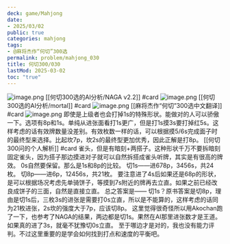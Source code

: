```yaml
---
deck: game/Mahjong
date:
- 2025/03/02
public: true
categories: mahjong
tags:
- @麻将杰作“何切”300选
permalink: problem/mahjong_030
title: 何切300/030
lastMod: 2025-03-02
toc: "true"
---
```


![image.png](/assets/image_1740906108377_0.png)
[[何切300选的AI分析/NAGA v2.2]] #card
![image.png](/assets/image_1740906132428_0.png)
[[何切300选的AI分析/mortal]] #card
![image.png](/assets/image_1740906137763_0.png)
[[麻将杰作“何切”300选中文翻译]] #card
![image.png](/assets/image_1740906156172_0.png)
即使是上级者也会打掉1s的特殊形状。能做对的人可以骄傲一下。选项有8p和1s。单纯从进张面看打1s更广，但是打1s摸3s要打掉红5s。这样考虑的话有效牌数量没差别。有效枚数一样的话，可以根据摸5/6s完成面子时的最终型来选择。比起坎7p，坎2s的最终型更加优秀，因此正解是打8p。
[[何切300问的个人解析]] #card
雀头，但是有暗刻+两搭子。这种形状千万不要拆暗刻固定雀头，因为搭子那边摸进对子就可以自然拆搭成雀头听牌，其实是有很高的牌效。
0s自然要保留。那么是1s和8p的比较。
切1s——进678p，3456s，共24枚。
切8p——进6p，12456s，共21枚。
要注意进了4s后如果还是68p的形状，是可以根据场况考虑先单骑饼子，等摸到7s附近的牌再去立直。如果之前已经改良成饼子的三面，自然是直接立直。
总之答案是——
切1s？原书答案是切8p，理由是切1s后，三枚3s的进张是需要打0s立直，所以是不能算的，这样考虑的话同为21枚进张，2s坎的强度大于7p，应该切8p。
这里觉得很奇怪所以用Akochan跑了一下，也参考了NAGA的结果，两边都是切1s。果然在AI那里进张数才是王道。如果真的进了3s，就毫不犹豫切0s立直。
至于哪边才是对的，我也没有能力评判。不过这里重要的是学会如何找到打点和速度的平衡吧。

